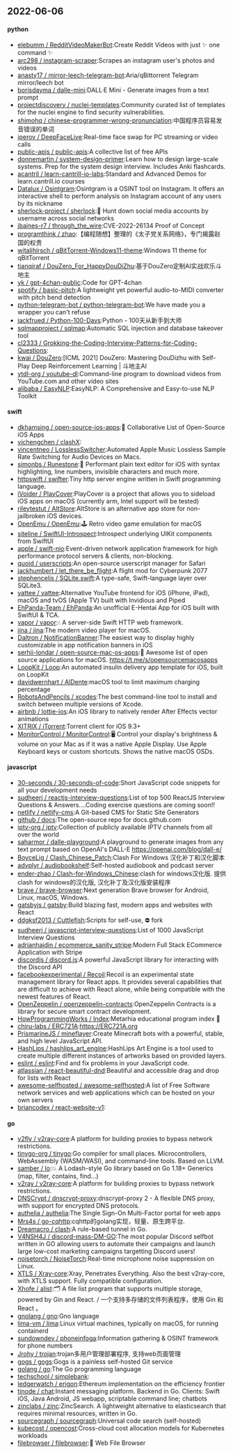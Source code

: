 ## 2022-06-06

#### python
* [elebumm / RedditVideoMakerBot](https://github.com/elebumm/RedditVideoMakerBot):Create Reddit Videos with just
✨
one command
✨
* [arc298 / instagram-scraper](https://github.com/arc298/instagram-scraper):Scrapes an instagram user's photos and videos
* [anasty17 / mirror-leech-telegram-bot](https://github.com/anasty17/mirror-leech-telegram-bot):Aria/qBittorrent Telegram mirror/leech bot
* [borisdayma / dalle-mini](https://github.com/borisdayma/dalle-mini):DALL·E Mini - Generate images from a text prompt
* [projectdiscovery / nuclei-templates](https://github.com/projectdiscovery/nuclei-templates):Community curated list of templates for the nuclei engine to find security vulnerabilities.
* [shimohq / chinese-programmer-wrong-pronunciation](https://github.com/shimohq/chinese-programmer-wrong-pronunciation):中国程序员容易发音错误的单词
* [iperov / DeepFaceLive](https://github.com/iperov/DeepFaceLive):Real-time face swap for PC streaming or video calls
* [public-apis / public-apis](https://github.com/public-apis/public-apis):A collective list of free APIs
* [donnemartin / system-design-primer](https://github.com/donnemartin/system-design-primer):Learn how to design large-scale systems. Prep for the system design interview. Includes Anki flashcards.
* [acantril / learn-cantrill-io-labs](https://github.com/acantril/learn-cantrill-io-labs):Standard and Advanced Demos for learn.cantrill.io courses
* [Datalux / Osintgram](https://github.com/Datalux/Osintgram):Osintgram is a OSINT tool on Instagram. It offers an interactive shell to perform analysis on Instagram account of any users by its nickname
* [sherlock-project / sherlock](https://github.com/sherlock-project/sherlock):🔎
Hunt down social media accounts by username across social networks
* [jbaines-r7 / through_the_wire](https://github.com/jbaines-r7/through_the_wire):CVE-2022-26134 Proof of Concept
* [programthink / zhao](https://github.com/programthink/zhao):【编程随想】整理的《太子党关系网络》，专门揭露赵国的权贵
* [witalihirsch / qBitTorrent-Windows11-theme](https://github.com/witalihirsch/qBitTorrent-Windows11-theme):Windows 11 theme for qBitTorrent
* [tianqiraf / DouZero_For_HappyDouDiZhu](https://github.com/tianqiraf/DouZero_For_HappyDouDiZhu):基于DouZero定制AI实战欢乐斗地主
* [yk / gpt-4chan-public](https://github.com/yk/gpt-4chan-public):Code for GPT-4chan
* [spotify / basic-pitch](https://github.com/spotify/basic-pitch):A lightweight yet powerful audio-to-MIDI converter with pitch bend detection
* [python-telegram-bot / python-telegram-bot](https://github.com/python-telegram-bot/python-telegram-bot):We have made you a wrapper you can't refuse
* [jackfrued / Python-100-Days](https://github.com/jackfrued/Python-100-Days):Python - 100天从新手到大师
* [sqlmapproject / sqlmap](https://github.com/sqlmapproject/sqlmap):Automatic SQL injection and database takeover tool
* [cl2333 / Grokking-the-Coding-Interview-Patterns-for-Coding-Questions](https://github.com/cl2333/Grokking-the-Coding-Interview-Patterns-for-Coding-Questions):
* [kwai / DouZero](https://github.com/kwai/DouZero):[ICML 2021] DouZero: Mastering DouDizhu with Self-Play Deep Reinforcement Learning | 斗地主AI
* [ytdl-org / youtube-dl](https://github.com/ytdl-org/youtube-dl):Command-line program to download videos from YouTube.com and other video sites
* [alibaba / EasyNLP](https://github.com/alibaba/EasyNLP):EasyNLP: A Comprehensive and Easy-to-use NLP Toolkit

#### swift
* [dkhamsing / open-source-ios-apps](https://github.com/dkhamsing/open-source-ios-apps):📱
Collaborative List of Open-Source iOS Apps
* [yichengchen / clashX](https://github.com/yichengchen/clashX):
* [vincentneo / LosslessSwitcher](https://github.com/vincentneo/LosslessSwitcher):Automated Apple Music Lossless Sample Rate Switching for Audio Devices on Macs.
* [simonbs / Runestone](https://github.com/simonbs/Runestone):📝
Performant plain text editor for iOS with syntax highlighting, line numbers, invisible characters and much more.
* [httpswift / swifter](https://github.com/httpswift/swifter):Tiny http server engine written in Swift programming language.
* [iVoider / PlayCover](https://github.com/iVoider/PlayCover):PlayCover is a project that allows you to sideload iOS apps on macOS (currently arm, Intel support will be tested)
* [rileytestut / AltStore](https://github.com/rileytestut/AltStore):AltStore is an alternative app store for non-jailbroken iOS devices.
* [OpenEmu / OpenEmu](https://github.com/OpenEmu/OpenEmu):🕹
Retro video game emulation for macOS
* [siteline / SwiftUI-Introspect](https://github.com/siteline/SwiftUI-Introspect):Introspect underlying UIKit components from SwiftUI
* [apple / swift-nio](https://github.com/apple/swift-nio):Event-driven network application framework for high performance protocol servers & clients, non-blocking.
* [quoid / userscripts](https://github.com/quoid/userscripts):An open-source userscript manager for Safari
* [jackhumbert / let_there_be_flight](https://github.com/jackhumbert/let_there_be_flight):A flight mod for Cyberpunk 2077
* [stephencelis / SQLite.swift](https://github.com/stephencelis/SQLite.swift):A type-safe, Swift-language layer over SQLite3.
* [yattee / yattee](https://github.com/yattee/yattee):Alternative YouTube frontend for iOS (iPhone, iPad), macOS and tvOS (Apple TV) built with Invidious and Piped
* [EhPanda-Team / EhPanda](https://github.com/EhPanda-Team/EhPanda):An unofficial E-Hentai App for iOS built with SwiftUI & TCA.
* [vapor / vapor](https://github.com/vapor/vapor):💧
A server-side Swift HTTP web framework.
* [iina / iina](https://github.com/iina/iina):The modern video player for macOS.
* [Daltron / NotificationBanner](https://github.com/Daltron/NotificationBanner):The easiest way to display highly customizable in app notification banners in iOS
* [serhii-londar / open-source-mac-os-apps](https://github.com/serhii-londar/open-source-mac-os-apps):🚀
Awesome list of open source applications for macOS. https://t.me/s/opensourcemacosapps
* [LoopKit / Loop](https://github.com/LoopKit/Loop):An automated insulin delivery app template for iOS, built on LoopKit
* [davidwernhart / AlDente](https://github.com/davidwernhart/AlDente):macOS tool to limit maximum charging percentage
* [RobotsAndPencils / xcodes](https://github.com/RobotsAndPencils/xcodes):The best command-line tool to install and switch between multiple versions of Xcode.
* [airbnb / lottie-ios](https://github.com/airbnb/lottie-ios):An iOS library to natively render After Effects vector animations
* [XITRIX / iTorrent](https://github.com/XITRIX/iTorrent):Torrent client for iOS 9.3+
* [MonitorControl / MonitorControl](https://github.com/MonitorControl/MonitorControl):🖥
Control your display's brightness & volume on your Mac as if it was a native Apple Display. Use Apple Keyboard keys or custom shortcuts. Shows the native macOS OSDs.

#### javascript
* [30-seconds / 30-seconds-of-code](https://github.com/30-seconds/30-seconds-of-code):Short JavaScript code snippets for all your development needs
* [sudheerj / reactjs-interview-questions](https://github.com/sudheerj/reactjs-interview-questions):List of top 500 ReactJS Interview Questions & Answers....Coding exercise questions are coming soon!!
* [netlify / netlify-cms](https://github.com/netlify/netlify-cms):A Git-based CMS for Static Site Generators
* [github / docs](https://github.com/github/docs):The open-source repo for docs.github.com
* [iptv-org / iptv](https://github.com/iptv-org/iptv):Collection of publicly available IPTV channels from all over the world
* [saharmor / dalle-playground](https://github.com/saharmor/dalle-playground):A playground to generate images from any text prompt based on OpenAI's DALL-E https://openai.com/blog/dall-e/
* [BoyceLig / Clash_Chinese_Patch](https://github.com/BoyceLig/Clash_Chinese_Patch):Clash For Windows 汉化补丁和汉化脚本
* [advplyr / audiobookshelf](https://github.com/advplyr/audiobookshelf):Self-hosted audiobook and podcast server
* [ender-zhao / Clash-for-Windows_Chinese](https://github.com/ender-zhao/Clash-for-Windows_Chinese):clash for windows汉化版. 提供clash for windows的汉化版, 汉化补丁及汉化版安装程序
* [brave / brave-browser](https://github.com/brave/brave-browser):Next generation Brave browser for Android, Linux, macOS, Windows.
* [gatsbyjs / gatsby](https://github.com/gatsbyjs/gatsby):Build blazing fast, modern apps and websites with React
* [ddgksf2013 / Cuttlefish](https://github.com/ddgksf2013/Cuttlefish):Scripts for self-use,
⛔️
fork
* [sudheerj / javascript-interview-questions](https://github.com/sudheerj/javascript-interview-questions):List of 1000 JavaScript Interview Questions
* [adrianhajdin / ecommerce_sanity_stripe](https://github.com/adrianhajdin/ecommerce_sanity_stripe):Modern Full Stack ECommerce Application with Stripe
* [discordjs / discord.js](https://github.com/discordjs/discord.js):A powerful JavaScript library for interacting with the Discord API
* [facebookexperimental / Recoil](https://github.com/facebookexperimental/Recoil):Recoil is an experimental state management library for React apps. It provides several capabilities that are difficult to achieve with React alone, while being compatible with the newest features of React.
* [OpenZeppelin / openzeppelin-contracts](https://github.com/OpenZeppelin/openzeppelin-contracts):OpenZeppelin Contracts is a library for secure smart contract development.
* [HowProgrammingWorks / Index](https://github.com/HowProgrammingWorks/Index):Metarhia educational program index
📖
* [chiru-labs / ERC721A](https://github.com/chiru-labs/ERC721A):https://ERC721A.org
* [PrismarineJS / mineflayer](https://github.com/PrismarineJS/mineflayer):Create Minecraft bots with a powerful, stable, and high level JavaScript API.
* [HashLips / hashlips_art_engine](https://github.com/HashLips/hashlips_art_engine):HashLips Art Engine is a tool used to create multiple different instances of artworks based on provided layers.
* [eslint / eslint](https://github.com/eslint/eslint):Find and fix problems in your JavaScript code.
* [atlassian / react-beautiful-dnd](https://github.com/atlassian/react-beautiful-dnd):Beautiful and accessible drag and drop for lists with React
* [awesome-selfhosted / awesome-selfhosted](https://github.com/awesome-selfhosted/awesome-selfhosted):A list of Free Software network services and web applications which can be hosted on your own servers
* [briancodex / react-website-v1](https://github.com/briancodex/react-website-v1):

#### go
* [v2fly / v2ray-core](https://github.com/v2fly/v2ray-core):A platform for building proxies to bypass network restrictions.
* [tinygo-org / tinygo](https://github.com/tinygo-org/tinygo):Go compiler for small places. Microcontrollers, WebAssembly (WASM/WASI), and command-line tools. Based on LLVM.
* [samber / lo](https://github.com/samber/lo):💥
A Lodash-style Go library based on Go 1.18+ Generics (map, filter, contains, find...)
* [v2ray / v2ray-core](https://github.com/v2ray/v2ray-core):A platform for building proxies to bypass network restrictions.
* [DNSCrypt / dnscrypt-proxy](https://github.com/DNSCrypt/dnscrypt-proxy):dnscrypt-proxy 2 - A flexible DNS proxy, with support for encrypted DNS protocols.
* [authelia / authelia](https://github.com/authelia/authelia):The Single Sign-On Multi-Factor portal for web apps
* [Mrs4s / go-cqhttp](https://github.com/Mrs4s/go-cqhttp):cqhttp的golang实现，轻量、原生跨平台.
* [Dreamacro / clash](https://github.com/Dreamacro/clash):A rule-based tunnel in Go.
* [V4NSH4J / discord-mass-DM-GO](https://github.com/V4NSH4J/discord-mass-DM-GO):The most popular Discord selfbot written in GO allowing users to automate their campaigns and launch large low-cost marketing campaigns targetting Discord users!
* [noisetorch / NoiseTorch](https://github.com/noisetorch/NoiseTorch):Real-time microphone noise suppression on Linux.
* [XTLS / Xray-core](https://github.com/XTLS/Xray-core):Xray, Penetrates Everything. Also the best v2ray-core, with XTLS support. Fully compatible configuration.
* [Xhofe / alist](https://github.com/Xhofe/alist):🗂️
A file list program that supports multiple storage, powered by Gin and React. / 一个支持多存储的文件列表程序，使用 Gin 和 React 。
* [gnolang / gno](https://github.com/gnolang/gno):Gno language
* [lima-vm / lima](https://github.com/lima-vm/lima):Linux virtual machines, typically on macOS, for running containerd
* [sundowndev / phoneinfoga](https://github.com/sundowndev/phoneinfoga):Information gathering & OSINT framework for phone numbers
* [Jrohy / trojan](https://github.com/Jrohy/trojan):trojan多用户管理部署程序, 支持web页面管理
* [gogs / gogs](https://github.com/gogs/gogs):Gogs is a painless self-hosted Git service
* [golang / go](https://github.com/golang/go):The Go programming language
* [techschool / simplebank](https://github.com/techschool/simplebank):
* [ledgerwatch / erigon](https://github.com/ledgerwatch/erigon):Ethereum implementation on the efficiency frontier
* [tinode / chat](https://github.com/tinode/chat):Instant messaging platform. Backend in Go. Clients: Swift iOS, Java Android, JS webapp, scriptable command line; chatbots
* [zinclabs / zinc](https://github.com/zinclabs/zinc):ZincSearch. A lightweight alternative to elasticsearch that requires minimal resources, written in Go.
* [sourcegraph / sourcegraph](https://github.com/sourcegraph/sourcegraph):Universal code search (self-hosted)
* [kubecost / opencost](https://github.com/kubecost/opencost):Cross-cloud cost allocation models for Kubernetes workloads
* [filebrowser / filebrowser](https://github.com/filebrowser/filebrowser):📂
Web File Browser
